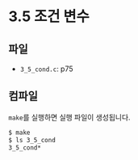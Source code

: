 # 3.5 조건 변수

## 파일

- `3_5_cond.c`: p75

## 컴파일

`make`를 실행하면 실행 파일이 생성됩니다.

```sh
$ make
$ ls 3_5_cond
3_5_cond*
```
